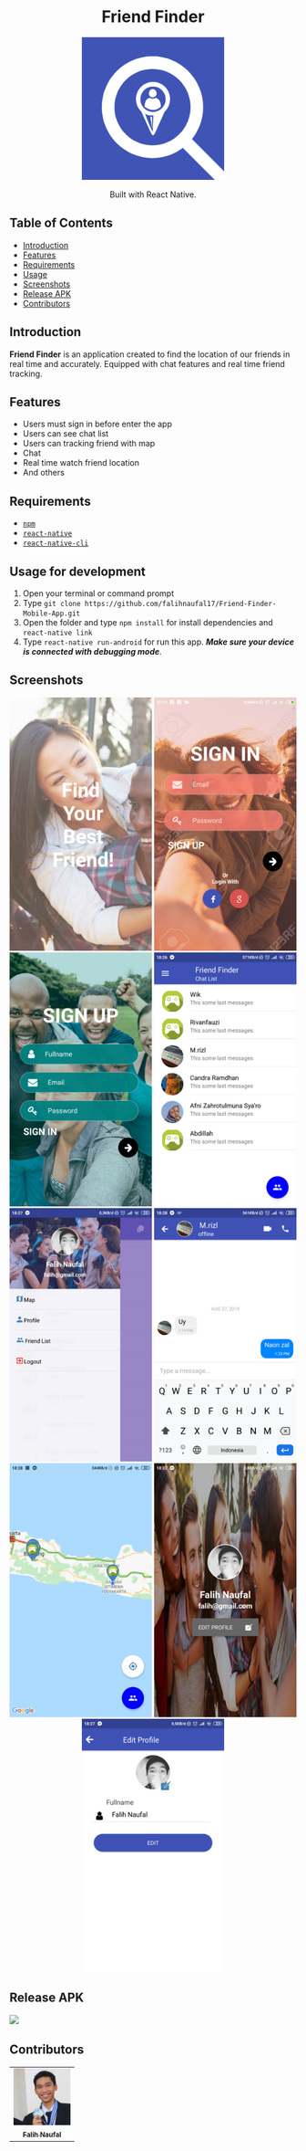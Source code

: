 <h1 align="center">Friend Finder</h1>
<p align="center">
  <img width="250" src="./src/assets/logo/logo.png"/>
</p>
<p align="center">
  Built with React Native.
</p>

## Table of Contents

- [Introduction](#introduction)
- [Features](#features)
- [Requirements](#requirements)
- [Usage](#usage-for-development)
- [Screenshots](#screenshots)
- [Release APK](#release-apk)
- [Contributors](#contributors)

## Introduction
<b>Friend Finder</b> is an application created to find the location of our friends in real time and accurately. Equipped with chat features and real time friend tracking.

## Features
* Users must sign in before enter the app
* Users can see chat list
* Users can tracking friend with map
* Chat
* Real time watch friend location
* And others

## Requirements
* [`npm`](https://www.npmjs.com/get-npm)
* [`react-native`](https://facebook.github.io/react-native/docs/getting-started)
* [`react-native-cli`](https://facebook.github.io/react-native/docs/getting-started)

## Usage for development
1. Open your terminal or command prompt
2. Type `git clone https://github.com/falihnaufal17/Friend-Finder-Mobile-App.git`
3. Open the folder and type `npm install` for install dependencies and `react-native link`
4. Type `react-native run-android` for run this app. ***Make sure your device is connected with debugging mode***.

## Screenshots
<div align="center">
    <img width="250" src="./src/assets/Screenshot_2019-08-30-18-26-39-603_com.friendfinder.png">
    <img width="250" src="./src/assets/Screenshot_2019-08-30-22-13-52-251_com.friendfinder.png">
    <img width="250" src="./src/assets/Screenshot_2019-08-30-22-13-57-942_com.friendfinder.png">
    <img width="250" src="./src/assets/Screenshot_2019-08-30-18-27-00-025_com.friendfinder.png">
    <img width="250" src="./src/assets/Screenshot_2019-08-30-18-27-30-222_com.friendfinder.png">
    <img width="250" src="./src/assets/Screenshot_2019-08-30-18-28-07-476_com.friendfinder.png">
    <img width="250" src="./src/assets/Screenshot_2019-08-30-18-28-30-667_com.friendfinder.png">
    <img width="250" src="./src/assets/Screenshot_2019-08-30-18-27-33-649_com.friendfinder.png">
    <img width="250" src="./src/assets/Screenshot_2019-08-30-18-27-39-910_com.friendfinder.png">
</div>

## Release APK
<a href="https://drive.google.com/file/d/14T2lpkjjn7f_vubnHO2fAr7T7J-hVFZ9/view?usp=sharing">
  <img src="https://img.shields.io/badge/Download%20on%20the-Google%20Drive-blue.svg?style=popout&logo=google-drive"/>
</a>

## Contributors
<center>
  <table>
    <tr>
      <td align="center">
        <a href="https://github.com/andreferi3">
          <img width="100" src="./src/assets/IMG_20190526_225658_674.jpg" alt="Falih Naufal"><br/>
          <sub><b>Falih Naufal</b></sub>
        </a>
      </td>
    </tr>
  </table>
</center>
